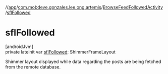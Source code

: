 //[app](../../../index.md)/[com.mobdeve.gonzales.lee.ong.artemis](../index.md)/[BrowseFeedFollowedActivity](index.md)/[sflFollowed](sfl-followed.md)

# sflFollowed

[androidJvm]\
private lateinit var [sflFollowed](sfl-followed.md): ShimmerFrameLayout

Shimmer layout displayed while data regarding the posts are being fetched from the remote database.
